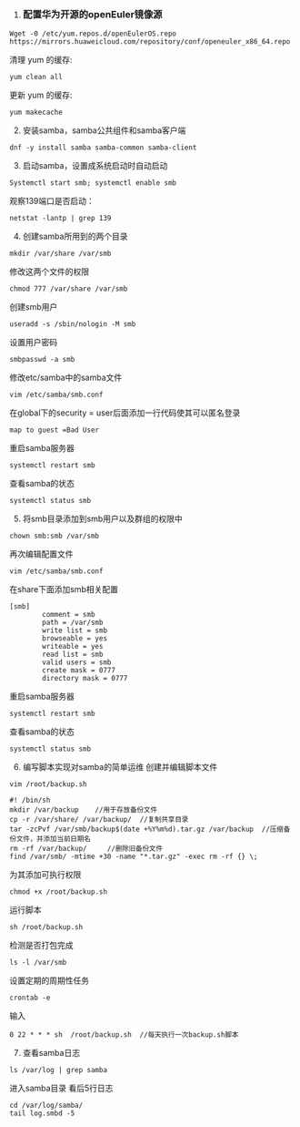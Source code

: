 1.	<h3>配置华为开源的openEuler镜像源</h3>
```
Wget -0 /etc/yum.repos.d/openEulerOS.repo https://mirrors.huaweicloud.com/repository/conf/openeuler_x86_64.repo
```
清理 yum 的缓存:
```
yum clean all
```
更新 yum 的缓存:
```
yum makecache
```
2.	安装samba，samba公共组件和samba客户端
```
dnf -y install samba samba-common samba-client
```
3.	启动samba，设置成系统启动时自动启动
```
Systemctl start smb; systemctl enable smb
```
观察139端口是否启动：
```
netstat -lantp | grep 139
```
4.	创建samba所用到的两个目录
```
mkdir /var/share /var/smb
```
修改这两个文件的权限
```
chmod 777 /var/share /var/smb
```
创建smb用户
```
useradd -s /sbin/nologin -M smb
```
设置用户密码
```
smbpasswd -a smb
```
修改etc/samba中的samba文件
```
vim /etc/samba/smb.conf
```
在global下的security = user后面添加一行代码使其可以匿名登录
```
map to guest =Bad User
```
重启samba服务器
```
systemctl restart smb
```
查看samba的状态
```
systemctl status smb
```
5.	将smb目录添加到smb用户以及群组的权限中
```
chown smb:smb /var/smb
```
再次编辑配置文件
```
vim /etc/samba/smb.conf
```
在share下面添加smb相关配置
```
[smb]
        comment = smb
        path = /var/smb
        write list = smb
        browseable = yes
        writeable = yes
        read list = smb
        valid users = smb
        create mask = 0777
        directory mask = 0777

```
重启samba服务器
```
systemctl restart smb
```
查看samba的状态
```
systemctl status smb
```
6.	编写脚本实现对samba的简单运维
创建并编辑脚本文件
```
vim /root/backup.sh
```
```
#! /bin/sh
mkdir /var/backup    //用于存放备份文件
cp -r /var/share/ /var/backup/  //复制共享目录
tar -zcPvf /var/smb/backup$(date +%Y%m%d).tar.gz /var/backup  //压缩备份文件，并添加当前日期名
rm -rf /var/backup/     //删除旧备份文件
find /var/smb/ -mtime +30 -name "*.tar.gz" -exec rm -rf {} \;
```

为其添加可执行权限
```
chmod +x /root/backup.sh
```
运行脚本
```
sh /root/backup.sh
```
检测是否打包完成
```
ls -l /var/smb
```
设置定期的周期性任务
```
crontab -e
```
输入
```
0 22 * * * sh  /root/backup.sh  //每天执行一次backup.sh脚本
```
7.	查看samba日志
```
ls /var/log | grep samba
```
进入samba目录
看后5行日志
```
cd /var/log/samba/
tail log.smbd -5
```

